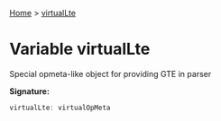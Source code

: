 [Home](../index.md) &gt; [virtualLte](./virtuallte.md)

# Variable virtualLte

Special opmeta-like object for providing GTE in parser

<b>Signature:</b>

```typescript
virtualLte: virtualOpMeta
```
